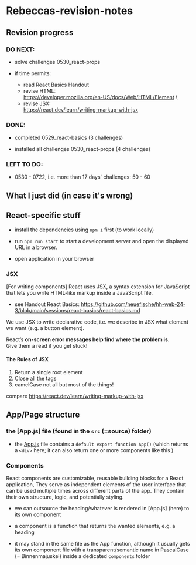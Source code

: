 # Rebeccas-revision-notes

## Revision progress

### DO NEXT:

- solve challenges 0530_react-props

- if time permits:
  - read React Basics Handout
  - revise HTML: \
    https://developer.mozilla.org/en-US/docs/Web/HTML/Element \
  - revise JSX: \
    https://react.dev/learn/writing-markup-with-jsx

### DONE:

- completed 0529_react-basics (3 challenges)

- installed all challenges 0530_react-props (4 challenges)

### LEFT TO DO:

- 0530 - 0722, i.e. more than 17 days&apos; challenges: 50 - 60

## What I just did (in case it's wrong)

## React-specific stuff

- install the dependencies using `npm i` first (to work locally)

- run `npm run start` to start a development server and open the displayed URL in a browser.

- open application in your browser

### JSX

[For writing components] React uses JSX, a syntax extension for JavaScript that lets you write HTML-like markup inside a JavaScript file.

- see Handout React Basics:
  https://github.com/neuefische/hh-web-24-3/blob/main/sessions/react-basics/react-basics.md

We use JSX to write declarative code, i.e. we describe in JSX what element we want (e.g. a button element).

React’s **on-screen error messages help find where the problem is.** \
Give them a read if you get stuck!

#### The Rules of JSX

1. Return a single root element
2. Close all the tags
3. camelCase not all but most of the things!

compare https://react.dev/learn/writing-markup-with-jsx

## App/Page structure

### the [App.js] file (found in the `src` (=source) folder)

- the [App.js](./src/App.js) file contains a `default export function App()` (which returns a `<div>` here; it can also return one or more components like this <Component />)

### Components

React components are customizable, reusable building blocks for a React application, They serve as independent elements of the user interface that can be used multiple times across different parts of the app. They contain their own structure, logic, and potentially styling.

- we can outsource the heading/whatever is rendered in [App.js] (here) to its own component

- a component is a function that returns the wanted elements, e.g. a heading

- it may stand in the same file as the App function, although it usually gets its own component file with a transparent/semantic name in PascalCase (= Binnenmajuskel) inside a dedicated `components` folder
